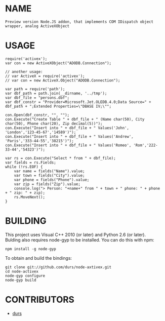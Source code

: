 # NAME

	Preview version Node.JS addon, that implements COM IDispatch object wrapper, analog ActiveXObject

# USAGE

	require('activex');
	var con = new ActiveXObject("ADODB.Connection");

	// another usage:
	// var ActiveX = require('activex');
	// var con = new ActiveX.Object("ADODB.Connection");
	
	var path = require('path'); 
	var dbf_path = path.join(__dirname, '../tmp');
	var dbf_file = "persons.dbf";
	var dbf_constr = "Provider=Microsoft.Jet.OLEDB.4.0;Data Source=" + dbf_path + ";Extended Properties=\"DBASE IV;\"";

	con.Open(dbf_constr, "", "");
	con.Execute("Create Table " + dbf_file + " (Name char(50), City char(50), Phone char(20), Zip decimal(5))");
	con.Execute("Insert into " + dbf_file + " Values('John', 'London','123-45-67','14589')");
	con.Execute("Insert into " + dbf_file + " Values('Andrew', 'Paris','333-44-55','38215')");
	con.Execute("Insert into " + dbf_file + " Values('Romeo', 'Rom','222-33-44','54323')");

	var rs = con.Execute("Select * from " + dbf_file); 
	var fields = rs.Fields;
	while (!rs.EOF) { 
		var name = fields("Name").value;
		var town = fields("City").value;
		var phone = fields("Phone").value;
		var zip = fields("Zip").value;   
		console.log("> Person: "+name+" from " + town + " phone: " + phone + " zip: " + zip);    
		rs.MoveNext();
	}

# BUILDING

This project uses Visual C++ 2010 (or later) and Python 2.6 (or later).
Bulding also requires node-gyp to be installed. You can do this with npm:

    npm install -g node-gyp

To obtain and build the bindings:

    git clone git://github.com/durs/node-axtivex.git
    cd node-activex
    node-gyp configure
    node-gyp build

# CONTRIBUTORS

* [durs](https://github.com/durs)


